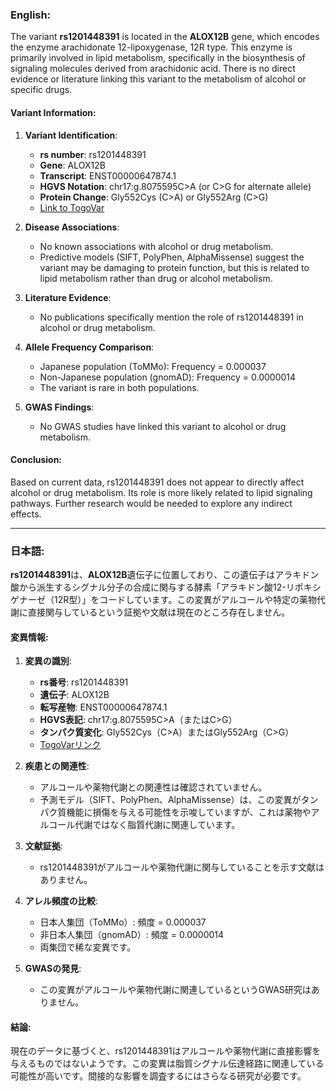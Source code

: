 ### English:
The variant **rs1201448391** is located in the **ALOX12B** gene, which encodes the enzyme arachidonate 12-lipoxygenase, 12R type. This enzyme is primarily involved in lipid metabolism, specifically in the biosynthesis of signaling molecules derived from arachidonic acid. There is no direct evidence or literature linking this variant to the metabolism of alcohol or specific drugs. 

#### Variant Information:
1. **Variant Identification**:
   - **rs number**: rs1201448391
   - **Gene**: ALOX12B
   - **Transcript**: ENST00000647874.1
   - **HGVS Notation**: chr17:g.8075595C>A (or C>G for alternate allele)
   - **Protein Change**: Gly552Cys (C>A) or Gly552Arg (C>G)
   - [Link to TogoVar](https://togovar.org/variant/tgv56979370)

2. **Disease Associations**:
   - No known associations with alcohol or drug metabolism.
   - Predictive models (SIFT, PolyPhen, AlphaMissense) suggest the variant may be damaging to protein function, but this is related to lipid metabolism rather than drug or alcohol metabolism.

3. **Literature Evidence**:
   - No publications specifically mention the role of rs1201448391 in alcohol or drug metabolism.

4. **Allele Frequency Comparison**:
   - Japanese population (ToMMo): Frequency = 0.000037
   - Non-Japanese population (gnomAD): Frequency = 0.0000014
   - The variant is rare in both populations.

5. **GWAS Findings**:
   - No GWAS studies have linked this variant to alcohol or drug metabolism.

#### Conclusion:
Based on current data, rs1201448391 does not appear to directly affect alcohol or drug metabolism. Its role is more likely related to lipid signaling pathways. Further research would be needed to explore any indirect effects.

---

### 日本語:
**rs1201448391**は、**ALOX12B**遺伝子に位置しており、この遺伝子はアラキドン酸から派生するシグナル分子の合成に関与する酵素「アラキドン酸12-リポキシゲナーゼ（12R型）」をコードしています。この変異がアルコールや特定の薬物代謝に直接関与しているという証拠や文献は現在のところ存在しません。

#### 変異情報:
1. **変異の識別**:
   - **rs番号**: rs1201448391
   - **遺伝子**: ALOX12B
   - **転写産物**: ENST00000647874.1
   - **HGVS表記**: chr17:g.8075595C>A（またはC>G）
   - **タンパク質変化**: Gly552Cys（C>A）またはGly552Arg（C>G）
   - [TogoVarリンク](https://togovar.org/variant/tgv56979370)

2. **疾患との関連性**:
   - アルコールや薬物代謝との関連性は確認されていません。
   - 予測モデル（SIFT、PolyPhen、AlphaMissense）は、この変異がタンパク質機能に損傷を与える可能性を示唆していますが、これは薬物やアルコール代謝ではなく脂質代謝に関連しています。

3. **文献証拠**:
   - rs1201448391がアルコールや薬物代謝に関与していることを示す文献はありません。

4. **アレル頻度の比較**:
   - 日本人集団（ToMMo）: 頻度 = 0.000037
   - 非日本人集団（gnomAD）: 頻度 = 0.0000014
   - 両集団で稀な変異です。

5. **GWASの発見**:
   - この変異がアルコールや薬物代謝に関連しているというGWAS研究はありません。

#### 結論:
現在のデータに基づくと、rs1201448391はアルコールや薬物代謝に直接影響を与えるものではないようです。この変異は脂質シグナル伝達経路に関連している可能性が高いです。間接的な影響を調査するにはさらなる研究が必要です。